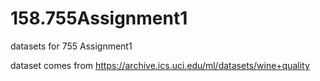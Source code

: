 # 158.755Assignment1
datasets for 755 Assignment1

dataset comes from
https://archive.ics.uci.edu/ml/datasets/wine+quality
